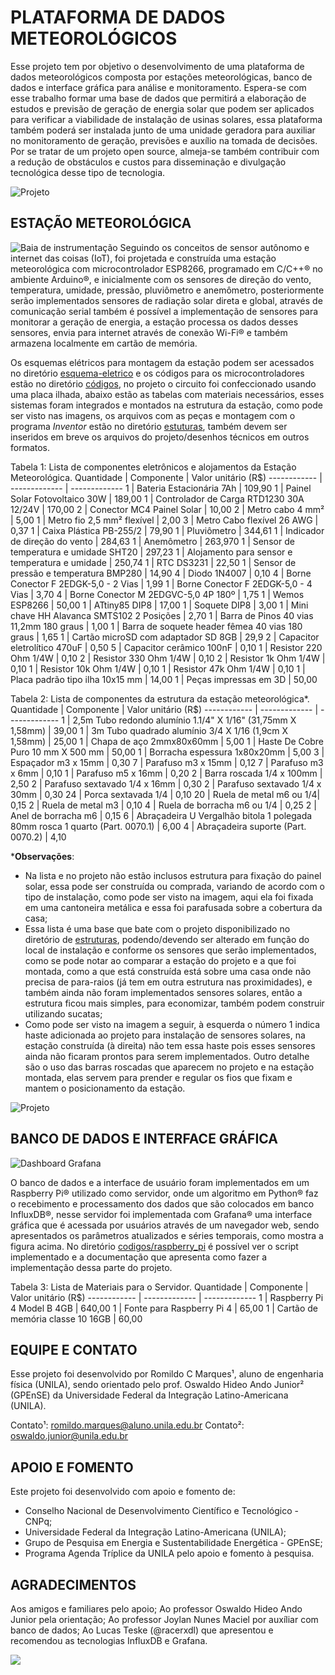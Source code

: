 # PLATAFORMA DE DADOS METEOROLÓGICOS
Esse projeto tem por objetivo o desenvolvimento de uma plataforma de dados meteorológicos composta por estações meteorológicas, banco de dados e interface gráfica para análise e monitoramento. Espera-se com esse trabalho formar uma base de dados que permitirá a elaboração de estudos e previsão de geração de energia solar que podem ser aplicados para verificar a viabilidade de instalação de usinas solares, essa plataforma também poderá ser instalada junto de uma unidade geradora para auxiliar no monitoramento de geração, previsões e auxílio na tomada de decisões. Por se tratar de um projeto open source, almeja-se também contribuir com a redução de obstáculos e custos para disseminação e divulgação tecnológica desse tipo de tecnologia.

![Projeto](./projeto.jpg)

## ESTAÇÃO METEOROLÓGICA
![Baia de instrumentação](./baia-de-instrumentos.jpg)
Seguindo os conceitos de sensor autônomo e internet das coisas (IoT), foi projetada e construída uma estação meteorológica com microcontrolador ESP8266, programado em C/C++® no ambiente Arduino®, e inicialmente com os sensores de direção do vento, temperatura, umidade, pressão, pluviômetro e anemômetro, posteriormente serão implementados sensores de radiação solar direta e global, através de comunicação serial também é possível a implementação de sensores para monitorar a geração de energia, a estação processa os dados desses sensores, envia para internet através de conexão Wi-Fi® e também armazena localmente em cartão de memória.

Os esquemas elétricos para montagem da estação podem ser acessados no diretório [esquema-eletrico](https://github.com/romildodcm/plataforma-de-dados-meteorologicos/tree/main/esquema-eletrico) e os códigos para os microcontroladores estão no diretório [códigos](https://github.com/romildodcm/plataforma-de-dados-meteorologicos/tree/main/codigos), no projeto o circuito foi confeccionado usando uma placa ilhada, abaixo estão as tabelas com materiais necessários, esses sistemas foram integrados e montados na estrutura da estação, como pode ser visto nas imagens, os arquivos com as peças e montagem com o programa *Inventor* estão no diretório [estuturas](https://github.com/romildodcm/plataforma-de-dados-meteorologicos/tree/main/Estuturas), também devem ser inseridos em breve os arquivos do projeto/desenhos técnicos em outros formatos.

Tabela 1: Lista de componentes eletrônicos e alojamentos da Estação Meteorológica.
Quantidade | Componente | Valor unitário (R$)
------------ | ------------- | -------------
1 | Bateria Estacionária 7Ah | 109,90
1 | Painel Solar Fotovoltaico 30W | 189,00
1 | Controlador de Carga RTD1230 30A 12/24V | 170,00
2 | Conector MC4 Painel Solar | 10,00
2 | Metro cabo 4 mm² | 5,00
1 | Metro fio 2,5 mm² flexível | 2,00
3 | Metro Cabo flexível 26 AWG | 0,37
1 | Caixa Plástica PB-255/2 | 79,90
1 | Pluviômetro | 344,61
1 | Indicador de direção do vento | 284,63
1 | Anemômetro | 263,970
1 | Sensor de temperatura e umidade SHT20 | 297,23
1 | Alojamento para sensor e temperatura e umidade | 250,74
1 | RTC DS3231 | 22,50
1 | Sensor de pressão e temperatura BMP280 | 14,90
4 | Diodo 1N4007 | 0,10
4 | Borne Conector F 2EDGK-5,0 - 2 Vias | 1,99
1 | Borne Conector F 2EDGK-5,0 - 4 Vias | 3,70
4 | Borne Conector M 2EDGVC-5,0 4P 180º | 1,75
1 | Wemos ESP8266 | 50,00
1 | ATtiny85 DIP8 | 17,00
1 | Soquete DIP8 | 3,00
1 | Mini chave HH Alavanca SMTS102 2 Posições | 2,70
1 | Barra de Pinos 40 vias 11,2mm 180 graus | 1,00
1 | Barra de soquete header fêmea 40 vias 180 graus | 1,65
1 | Cartão microSD com adaptador SD 8GB | 29,9
2 | Capacitor eletrolítico 470uF | 0,50
5 | Capacitor cerâmico 100nF | 0,10
1 | Resistor 220 Ohm 1/4W | 0,10
2 | Resistor 330 Ohm 1/4W | 0,10
2 | Resistor 1k Ohm 1/4W | 0,10
1 | Resistor 10k Ohm 1/4W | 0,10
1 | Resistor 47k Ohm 1/4W | 0,10
1 | Placa padrão tipo ilha 10x15 mm | 14,00
1 | Peças impressas em 3D | 50,00


Tabela 2: Lista de componentes da estrutura da estação meteorológica*.
Quantidade | Componente | Valor unitário (R$)
------------ | ------------- | -------------
1 | 2,5m Tubo redondo alumínio 1.1/4" X 1/16" (31,75mm X 1,58mm) | 39,00
1 | 3m Tubo quadrado alumínio 3/4 X 1/16 (1,9cm X 1,58mm) | 25,00
1 | Chapa de aço 2mmx80x60mm | 5,00
1 | Haste De Cobre Puro 10 mm X 500 mm | 50,00
1 | Borracha espessura 1x80x20mm | 5,00
3 | Espaçador m3 x 15mm | 0,30
7 | Parafuso m3 x 15mm | 0,12
7 | Parafuso m3 x 6mm | 0,10
1 | Parafuso m5 x 16mm | 0,20
2 | Barra roscada 1/4 x 100mm | 2,50
2 | Parafuso sextavado 1/4 x 16mm | 0,30
2 | Parafuso sextavado 1/4 x 30mm | 0,30
24 | Porca sextavada 1/4 | 0,10
20 | Ruela de metal m6 ou 1/4| 0,15
2 | Ruela de metal m3 | 0,10
4 | Ruela de borracha m6 ou 1/4 | 0,25
2 | Anel de borracha m6 | 0,15
6 | Abraçadeira U Vergalhão bitola 1 polegada 80mm rosca 1 quarto (Part. 0070.1) | 6,00
4 | Abraçadeira suporte (Part. 0070.2) | 4,10

***Observações**:
* Na lista e no projeto não estão inclusos estrutura para fixação do painel solar, essa pode ser construída ou comprada, variando de acordo com o tipo de instalação, como pode ser visto na imagem, aqui ela foi fixada em uma cantoneira metálica e essa foi parafusada sobre a cobertura da casa;
* Essa lista é uma base que bate com o projeto disponibilizado no diretório de [estruturas](https://github.com/romildodcm/plataforma-de-dados-meteorologicos/tree/main/Estuturas), podendo/devendo ser alterado em função do local de instalação e conforme os sensores que serão implementados, como se pode notar ao comparar a estação do projeto e a que foi montada, como a que está construída está sobre uma casa onde não precisa de para-raios (já tem em outra estrutura nas proximidades), e também ainda não foram implementados sensores solares, então a estrutura ficou mais simples, para economizar, também podem construir utilizando sucatas;
* Como pode ser visto na imagem a seguir, à esquerda o número 1 indica haste adicionada ao projeto para instalação de sensores solares, na estação construída (à direita) não tem essa haste pois esses sensores ainda não ficaram prontos para serem implementados. Outro detalhe são o uso das barras roscadas que aparecem no projeto e na estação montada, elas servem para prender e regular os fios que fixam e mantem o posicionamento da estação.

![Projeto](./projeto-2.png)

## BANCO DE DADOS E INTERFACE GRÁFICA

![Dashboard Grafana](./grafana.png)

O banco de dados e a interface de usuário foram implementados em um Raspberry Pi® utilizado como servidor, onde um algoritmo em Python® faz o recebimento e processamento dos dados que são colocados em banco InfluxDB®, nesse servidor foi implementada com Grafana® uma interface gráfica que é acessada por usuários através de um navegador web, sendo apresentados os parâmetros atualizados e séries temporais, como mostra a figura acima. No diretório [codigos/raspberry_pi](https://github.com/romildodcm/plataforma-de-dados-meteorologicos/tree/main/codigos/raspberry_pi) é possível ver o script implementado e a documentação que apresenta como fazer a implementação dessa parte do projeto.

Tabela 3: Lista de Materiais para o Servidor.
Quantidade | Componente | Valor unitário (R$)
------------ | ------------- | -------------
1 | Raspberry Pi 4 Model B 4GB | 640,00
1 | Fonte para Raspberry Pi 4 | 65,00
1 | Cartão de memória classe 10 16GB | 60,00

## EQUIPE E CONTATO

Esse projeto foi desenvolvido por Romildo C Marques¹, aluno de engenharia física (UNILA), sendo orientado pelo prof. Oswaldo Hideo Ando Junior² (GPEnSE) da Universidade Federal da Integração Latino-Americana (UNILA).

Contato¹: romildo.marques@aluno.unila.edu.br
Contato²: oswaldo.junior@unila.edu.br

## APOIO E FOMENTO

Este projeto foi desenvolvido com apoio e fomento de:
* Conselho Nacional de Desenvolvimento Científico e Tecnológico - CNPq;
* Universidade Federal da Integração Latino-Americana (UNILA);
* Grupo de Pesquisa em Energia e Sustentabilidade Energética - GPEnSE;
* Programa Agenda Tríplice da UNILA pelo apoio e fomento à pesquisa.

## AGRADECIMENTOS
Aos amigos e familiares pelo apoio;
Ao professor Oswaldo Hideo Ando Junior pela orientação;
Ao professor Joylan Nunes Maciel por auxíliar com banco de dados;
Ao Lucas Teske (@racerxdl) que apresentou e recomendou as tecnologias InfluxDB e Grafana.

![](./apoio.png)

